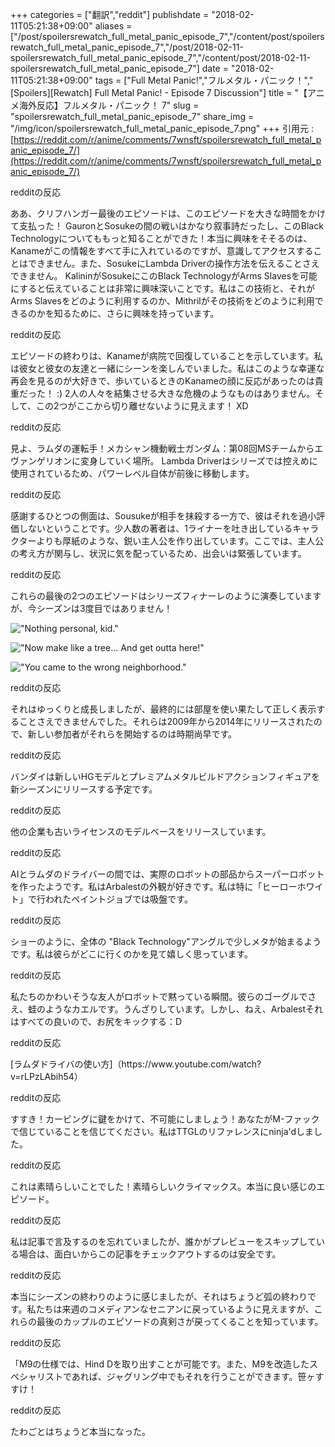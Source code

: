 +++
categories = ["翻訳","reddit"]
publishdate = "2018-02-11T05:21:38+09:00"
aliases = ["/post/spoilersrewatch_full_metal_panic_episode_7","/content/post/spoilersrewatch_full_metal_panic_episode_7","/post/2018-02-11-spoilersrewatch_full_metal_panic_episode_7","/content/post/2018-02-11-spoilersrewatch_full_metal_panic_episode_7"]
date = "2018-02-11T05:21:38+09:00"
tags = ["Full Metal Panic!","フルメタル・パニック！","[Spoilers][Rewatch] Full Metal Panic! - Episode 7 Discussion"]
title = "【アニメ海外反応】フルメタル・パニック！ 7"
slug = "spoilersrewatch_full_metal_panic_episode_7"
share_img = "/img/icon/spoilersrewatch_full_metal_panic_episode_7.png"
+++
引用元 : [https://reddit.com/r/anime/comments/7wnsft/spoilersrewatch_full_metal_panic_episode_7/](https://reddit.com/r/anime/comments/7wnsft/spoilersrewatch_full_metal_panic_episode_7/)

<p><span class="reddit-comment">redditの反応</span></p>ああ、クリフハンガー最後のエピソードは、このエピソードを大きな時間をかけて支払った！ GauronとSosukeの間の戦いはかなり叙事詩だったし、このBlack Technologyについてももっと知ることができた！本当に興味をそそるのは、Kanameがこの情報をすべて手に入れているのですが、意識してアクセスすることはできません。また、SosukeにLambda Driverの操作方法を伝えることさえできません。 KalininがSosukeにこのBlack TechnologyがArms Slavesを可能にすると伝えていることは非常に興味深いことです。私はこの技術と、それがArms Slavesをどのように利用するのか、Mithrilがその技術をどのように利用できるのかを知るために、さらに興味を持っています。

<p><span class="reddit-comment">redditの反応</span></p>エピソードの終わりは、Kanameが病院で回復していることを示しています。私は彼女と彼女の友達と一緒にシーンを楽しんでいました。私はこのような幸運な再会を見るのが大好きで、歩いているときのKanameの顔に反応があったのは貴重だった！ :) 2人の人々を結集させる大きな危機のようなものはありません。そして、この2つがここから切り離せないように見えます！ XD

<p><span class="reddit-comment">redditの反応</span></p>見よ、ラムダの運転手！メカシャン機動戦士ガンダム：第08回MSチームからエヴァンゲリオンに変身していく場所。 Lambda Driverはシリーズでは控えめに使用されているため、パワーレベル自体が前後に移動します。

<p><span class="reddit-comment">redditの反応</span></p>感謝するひとつの側面は、Sousukeが相手を抹殺する一方で、彼はそれを過小評価しないということです。少人数の著者は、1ライナーを吐き出しているキャラクターよりも厚紙のような、鋭い主人公を作り出しています。ここでは、主人公の考え方が関与し、状況に気を配っているため、出会いは緊張しています。

<p><span class="reddit-comment">redditの反応</span></p>これらの最後の2つのエピソードはシリーズフィナーレのように演奏していますが、今シーズンは3度目ではありません！

!["Nothing personal, kid."](https://i.imgur.com/GbDEfDL.png)

!["Now make like a tree... And get outta here!"](https://i.imgur.com/iOfaHuh.png)

!["You came to the wrong neighborhood."](https://i.imgur.com/TRfthqF.png)

<p><span class="reddit-comment">redditの反応</span></p>それはゆっくりと成長しましたが、最終的には部屋を使い果たして正しく表示することさえできませんでした。それらは2009年から2014年にリリースされたので、新しい参加者がそれらを開始するのは時期尚早です。

<p><span class="reddit-comment">redditの反応</span></p>バンダイは新しいHGモデルとプレミアムメタルビルドアクションフィギュアを新シーズンにリリースする予定です。

<p><span class="reddit-comment">redditの反応</span></p>他の企業も古いライセンスのモデルベースをリリースしています。

<p><span class="reddit-comment">redditの反応</span></p>AIとラムダのドライバーの間では、実際のロボットの部品からスーパーロボットを作ったようです。私はArbalestの外観が好きです。私は特に「ヒーローホワイト」で行われたペイントジョブでは吸盤です。

<p><span class="reddit-comment">redditの反応</span></p>ショーのように、全体の "Black Technology"アングルで少しメタが始まるようです。私は彼らがどこに行くのかを見て嬉しく思っています。

<p><span class="reddit-comment">redditの反応</span></p>私たちのかわいそうな友人がロボットで黙っている瞬間。彼らのゴーグルでさえ、蛙のようなカエルです。うんざりしています。しかし、ねえ、Arbalestそれはすべての良いので、お尻をキックする：D

<p><span class="reddit-comment">redditの反応</span></p>[ラムダドライバの使い方]（https://www.youtube.com/watch?v=rLPzLAbih54）

<p><span class="reddit-comment">redditの反応</span></p>すすき！カービングに鍵をかけて、不可能にしましょう！あなたがM-ファックで信じていることを信じてください。私はTTGLのリファレンスにninja'dしました。

<p><span class="reddit-comment">redditの反応</span></p>これは素晴らしいことでした！素晴らしいクライマックス。本当に良い感じのエピソード。

<p><span class="reddit-comment">redditの反応</span></p>私は記事で言及するのを忘れていましたが、誰かがプレビューをスキップしている場合は、面白いからこの記事をチェックアウトするのは安全です。

<p><span class="reddit-comment">redditの反応</span></p>本当にシーズンの終わりのように感じましたが、それはちょうど弧の終わりです。私たちは来週のコメディアンなセニアンに戻っているように見えますが、これらの最後のカップルのエピソードの真剣さが戻ってくることを知っています。

<p><span class="reddit-comment">redditの反応</span></p>「M9の仕様では、Hind Dを取り出すことが可能です。また、M9を改造したスペシャリストであれば、ジャグリング中でもそれを行うことができます。笹ヶすすけ！

<p><span class="reddit-comment">redditの反応</span></p>たわごとはちょうど本当になった。
